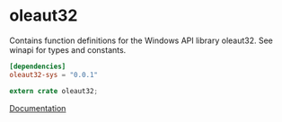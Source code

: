 # oleaut32 #
Contains function definitions for the Windows API library oleaut32. See winapi for types and constants.

```toml
[dependencies]
oleaut32-sys = "0.0.1"
```

```rust
extern crate oleaut32;
```

[Documentation](https://retep998.github.io/doc/winapi/oleaut32/)
